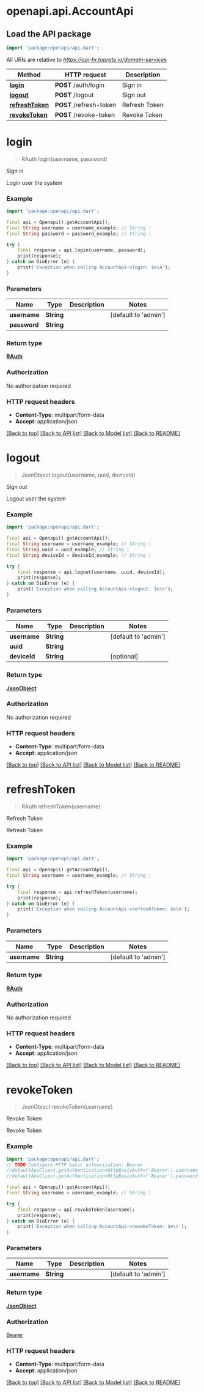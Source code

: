 # openapi.api.AccountApi

## Load the API package
```dart
import 'package:openapi/api.dart';
```

All URIs are relative to *https://api-hr.toprate.io/domain-services*

Method | HTTP request | Description
------------- | ------------- | -------------
[**login**](AccountApi.md#login) | **POST** /auth/login | Sign in
[**logout**](AccountApi.md#logout) | **POST** /logout | Sign out
[**refreshToken**](AccountApi.md#refreshtoken) | **POST** /refresh-token | Refresh Token
[**revokeToken**](AccountApi.md#revoketoken) | **POST** /revoke-token | Revoke Token


# **login**
> RAuth login(username, password)

Sign in

Login user the system

### Example
```dart
import 'package:openapi/api.dart';

final api = Openapi().getAccountApi();
final String username = username_example; // String | 
final String password = password_example; // String | 

try {
    final response = api.login(username, password);
    print(response);
} catch on DioError (e) {
    print('Exception when calling AccountApi->login: $e\n');
}
```

### Parameters

Name | Type | Description  | Notes
------------- | ------------- | ------------- | -------------
 **username** | **String**|  | [default to 'admin']
 **password** | **String**|  | 

### Return type

[**RAuth**](RAuth.md)

### Authorization

No authorization required

### HTTP request headers

 - **Content-Type**: multipart/form-data
 - **Accept**: application/json

[[Back to top]](#) [[Back to API list]](../README.md#documentation-for-api-endpoints) [[Back to Model list]](../README.md#documentation-for-models) [[Back to README]](../README.md)

# **logout**
> JsonObject logout(username, uuid, deviceId)

Sign out

Logout user the system

### Example
```dart
import 'package:openapi/api.dart';

final api = Openapi().getAccountApi();
final String username = username_example; // String | 
final String uuid = uuid_example; // String | 
final String deviceId = deviceId_example; // String | 

try {
    final response = api.logout(username, uuid, deviceId);
    print(response);
} catch on DioError (e) {
    print('Exception when calling AccountApi->logout: $e\n');
}
```

### Parameters

Name | Type | Description  | Notes
------------- | ------------- | ------------- | -------------
 **username** | **String**|  | [default to 'admin']
 **uuid** | **String**|  | 
 **deviceId** | **String**|  | [optional] 

### Return type

[**JsonObject**](JsonObject.md)

### Authorization

No authorization required

### HTTP request headers

 - **Content-Type**: multipart/form-data
 - **Accept**: application/json

[[Back to top]](#) [[Back to API list]](../README.md#documentation-for-api-endpoints) [[Back to Model list]](../README.md#documentation-for-models) [[Back to README]](../README.md)

# **refreshToken**
> RAuth refreshToken(username)

Refresh Token

Refresh Token

### Example
```dart
import 'package:openapi/api.dart';

final api = Openapi().getAccountApi();
final String username = username_example; // String | 

try {
    final response = api.refreshToken(username);
    print(response);
} catch on DioError (e) {
    print('Exception when calling AccountApi->refreshToken: $e\n');
}
```

### Parameters

Name | Type | Description  | Notes
------------- | ------------- | ------------- | -------------
 **username** | **String**|  | [default to 'admin']

### Return type

[**RAuth**](RAuth.md)

### Authorization

No authorization required

### HTTP request headers

 - **Content-Type**: multipart/form-data
 - **Accept**: application/json

[[Back to top]](#) [[Back to API list]](../README.md#documentation-for-api-endpoints) [[Back to Model list]](../README.md#documentation-for-models) [[Back to README]](../README.md)

# **revokeToken**
> JsonObject revokeToken(username)

Revoke Token

Revoke Token

### Example
```dart
import 'package:openapi/api.dart';
// TODO Configure HTTP basic authorization: Bearer
//defaultApiClient.getAuthentication<HttpBasicAuth>('Bearer').username = 'YOUR_USERNAME'
//defaultApiClient.getAuthentication<HttpBasicAuth>('Bearer').password = 'YOUR_PASSWORD';

final api = Openapi().getAccountApi();
final String username = username_example; // String | 

try {
    final response = api.revokeToken(username);
    print(response);
} catch on DioError (e) {
    print('Exception when calling AccountApi->revokeToken: $e\n');
}
```

### Parameters

Name | Type | Description  | Notes
------------- | ------------- | ------------- | -------------
 **username** | **String**|  | [default to 'admin']

### Return type

[**JsonObject**](JsonObject.md)

### Authorization

[Bearer](../README.md#Bearer)

### HTTP request headers

 - **Content-Type**: multipart/form-data
 - **Accept**: application/json

[[Back to top]](#) [[Back to API list]](../README.md#documentation-for-api-endpoints) [[Back to Model list]](../README.md#documentation-for-models) [[Back to README]](../README.md)

